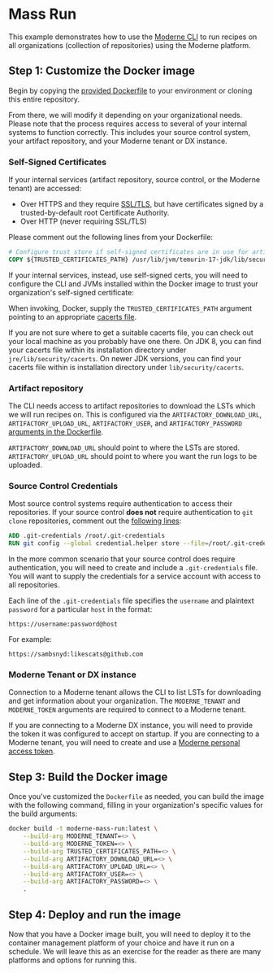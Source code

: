 # Mass Run

This example demonstrates how to use the [Moderne CLI](https://docs.moderne.io/user-documentation/moderne-cli/getting-started/cli-intro) to run recipes on all organizations (collection of repositories) using the Moderne platform.

## Step 1: Customize the Docker image

Begin by copying the [provided Dockerfile](/Dockerfile) to your environment or cloning this entire repository.

From there, we will modify it depending on your organizational needs. Please note that the process requires access to several of your internal systems to function correctly. This includes your source control system, your artifact repository, and your Moderne tenant or DX instance.

### Self-Signed Certificates

If your internal services (artifact repository, source control, or the Moderne tenant) are accessed:

* Over HTTPS and they require [SSL/TLS](https://en.wikipedia.org/wiki/Transport_Layer_Security), but have certificates signed by a trusted-by-default root Certificate Authority.
* Over HTTP (never requiring SSL/TLS)

Please comment out the following lines from your Dockerfile:

```Dockerfile
# Configure trust store if self-signed certificates are in use for artifact repository, source control, or moderne tenant
COPY ${TRUSTED_CERTIFICATES_PATH} /usr/lib/jvm/temurin-17-jdk/lib/security/cacerts
```

If your internal services, instead, use self-signed certs, you will need to configure the CLI and JVMs installed within the Docker image to trust your organization's self-signed certificate:

When invoking, Docker, supply the `TRUSTED_CERTIFICATES_PATH` argument pointing to an appropriate [cacerts file](https://www.ibm.com/docs/en/sdk-java-technology/8?topic=certificate-cacerts-certificates-file).

If you are not sure where to get a suitable cacerts file, you can check out your local machine as you probably have one there. On JDK 8, you can find your cacerts file within its installation directory under `jre/lib/security/cacerts`. On newer JDK versions, you can find your cacerts file within is installation directory under `lib/security/cacerts`.

### Artifact repository

The CLI needs access to artifact repositories to download the LSTs which we will run recipes on. This is configured via the `ARTIFACTORY_DOWNLOAD_URL`, `ARTIFACTORY_UPLOAD_URL`, `ARTIFACTORY_USER`, and `ARTIFACTORY_PASSWORD` [arguments in the Dockerfile](/Dockerfile#L35-L37).

`ARTIFACTORY_DOWNLOAD_URL` should point to where the LSTs are stored.
`ARTIFACTORY_UPLOAD_URL` should point to where you want the run logs to be uploaded.

### Source Control Credentials

Most source control systems require authentication to access their repositories. If your source control **does not** require authentication to `git clone` repositories, comment out the [following lines](/Dockerfile#L35-L36):

```Dockerfile
ADD .git-credentials /root/.git-credentials
RUN git config --global credential.helper store --file=/root/.git-credentials
```

In the more common scenario that your source control does require authentication, you will need to create and include a `.git-credentials` file. You will want to supply the credentials for a service account with access to all repositories.

Each line of the `.git-credentials` file specifies the `username` and plaintext `password` for a particular `host` in the format:

```
https://username:password@host
```

For example:

```
https://sambsnyd:likescats@github.com
```

### Moderne Tenant or DX instance

Connection to a Moderne tenant allows the CLI to list LSTs for downloading and get information about your organization. The `MODERNE_TENANT` and `MODERNE_TOKEN` arguments are required to connect to a Moderne tenant.

If you are connecting to a Moderne DX instance, you will need to provide the token it was configured to accept on startup. If you are connecting to a Moderne tenant, you will need to create and use a [Moderne personal access token](https://docs.moderne.io/user-documentation/moderne-platform/how-to-guides/create-api-access-tokens).

## Step 3: Build the Docker image

Once you've customized the `Dockerfile` as needed, you can build the image with the following command, filling in your organization's specific values for the build arguments:

```bash
docker build -t moderne-mass-run:latest \
    --build-arg MODERNE_TENANT=<> \
    --build-arg MODERNE_TOKEN=<> \
    --build-arg TRUSTED_CERTIFICATES_PATH=<> \
    --build-arg ARTIFACTORY_DOWNLOAD_URL=<> \
    --build-arg ARTIFACTORY_UPLOAD_URL=<> \
    --build-arg ARTIFACTORY_USER=<> \
    --build-arg ARTIFACTORY_PASSWORD=<> \
    .
```

## Step 4: Deploy and run the image

Now that you have a Docker image built, you will need to deploy it to the container management platform of your choice and have it run on a schedule. We will leave this as an exercise for the reader as there are many platforms and options for running this.
